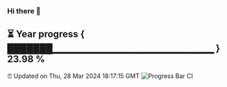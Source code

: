 ### Hi there 👋
⏳ Year progress { ███████▁▁▁▁▁▁▁▁▁▁▁▁▁▁▁▁▁▁▁▁▁▁▁ } 23.98 %
---
⏰ Updated on Thu, 28 Mar 2024 18:17:15 GMT
![Progress Bar CI](https://github.com/liununu/liununu/workflows/Progress%20Bar%20CI/badge.svg)
